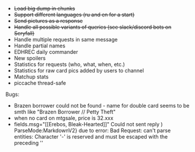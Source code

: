 * ~~Load big dump in chunks~~
* ~~Support different languages (ru and en for a start)~~
* ~~Send pictures as a response~~
* ~~Handle all possible variants of queries (see slack/discord bots on Scryfall)~~
* Handle multiple requests in same message
* Handle partial names
* EDHREC daily commander
* New spoilers
* Statistics for requests (who, what, when, etc.)
* Statistics for raw card pics added by users to channel
* Matchup stats
* piccache thread-safe


Bugs:
* Brazen borrower could not be found - name for double card seems to be smth like "Brazen Borrower // Petty Theft"
* when no card on mtgsale, price is 32.xxx
* fields.msg="[[Erebos, Bleak-Hearted]]" Could not sent reply ) ParseMode:MarkdownV2} due to error: Bad Request: can't parse entities: Character '-' is reserved and must be escaped with the preceding '\'
